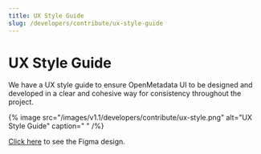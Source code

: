 ```yaml
---
title: UX Style Guide
slug: /developers/contribute/ux-style-guide
---
```


# UX Style Guide

We have a UX style guide to ensure OpenMetadata UI to be designed and developed in a clear and cohesive way for consistency throughout the project.

{% image src="/images/v1.1/developers/contribute/ux-style.png" alt="UX Style Guide" caption=" " /%}

[Click here](https://www.figma.com/file/sw3NcGyvATuwL4l7astZXL/OpenMetadata-Style-Guide) to see the Figma design.